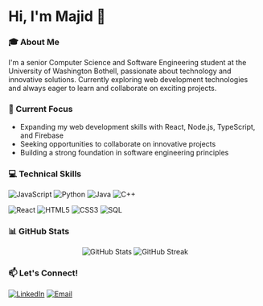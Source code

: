 # Hi, I'm Majid 👋

### 🎓 About Me
I'm a senior Computer Science and Software Engineering student at the University of Washington Bothell, passionate about technology and innovative solutions. Currently exploring web development technologies and always eager to learn and collaborate on exciting projects.

### 🌱 Current Focus
- Expanding my web development skills with React, Node.js, TypeScript, and Firebase
- Seeking opportunities to collaborate on innovative projects
- Building a strong foundation in software engineering principles

### 💻 Technical Skills
![JavaScript](https://img.shields.io/badge/-JavaScript-F7DF1E?logo=javascript&logoColor=black&style=flat)
![Python](https://img.shields.io/badge/-Python-3776AB?logo=python&logoColor=white&style=flat)
![Java](https://img.shields.io/badge/-Java-007396?logo=java&logoColor=white&style=flat)
![C++](https://img.shields.io/badge/-C++-00599C?logo=c%2B%2B&logoColor=white&style=flat)

![React](https://img.shields.io/badge/-React-61DAFB?logo=react&logoColor=black&style=flat)
![HTML5](https://img.shields.io/badge/-HTML5-E34F26?logo=html5&logoColor=white&style=flat)
![CSS3](https://img.shields.io/badge/-CSS3-1572B6?logo=css3&logoColor=white&style=flat)
![SQL](https://img.shields.io/badge/-SQL-4479A1?logo=postgresql&logoColor=white&style=flat)

### 📊 GitHub Stats
<div align="center">
  <img src="https://github-readme-stats.vercel.app/api?username=majid-iqbal1&show_icons=true&theme=radical" alt="GitHub Stats" />
  <img src="https://github-readme-streak-stats.herokuapp.com/?user=majid-iqbal1&theme=radical" alt="GitHub Streak" />
</div>

### 📫 Let's Connect!
[![LinkedIn](https://img.shields.io/badge/LinkedIn-0077B5?style=for-the-badge&logo=linkedin&logoColor=white)](https://www.linkedin.com/in/majid-iqbal10/)
[![Email](https://img.shields.io/badge/Email-D14836?style=for-the-badge&logo=gmail&logoColor=white)](mailto:majidi2@uw.edu)
